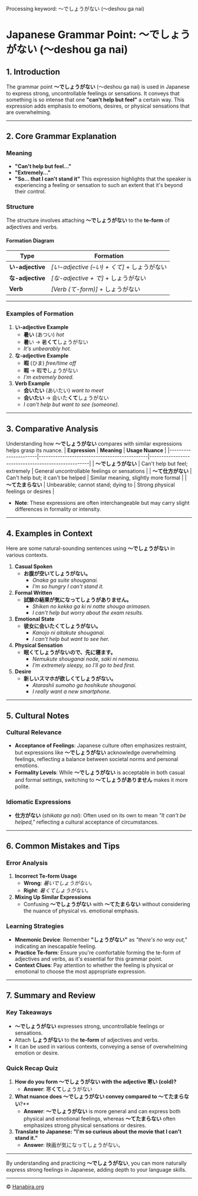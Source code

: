 Processing keyword: ～でしょうがない (〜deshou ga nai)
# Japanese Grammar Point: ～でしょうがない (〜deshou ga nai)

## 1. Introduction
The grammar point **～でしょうがない** (〜deshou ga nai) is used in Japanese to express strong, uncontrollable feelings or sensations. It conveys that something is so intense that one **"can't help but feel"** a certain way. This expression adds emphasis to emotions, desires, or physical sensations that are overwhelming.

---
## 2. Core Grammar Explanation
### Meaning
- **"Can't help but feel..."**
- **"Extremely..."**
- **"So... that I can't stand it"**
This expression highlights that the speaker is experiencing a feeling or sensation to such an extent that it's beyond their control.
### Structure
The structure involves attaching **～でしょうがない** to the **te-form** of adjectives and verbs.
#### Formation Diagram
| **Type**            | **Formation**                             |
|---------------------|-------------------------------------------|
| **い-adjective**    | *[い-adjective (–い) + くて]* + しょうがない   |
| **な-adjective**    | *[な-adjective + で]* + しょうがない            |
| **Verb**            | *[Verb (て-form)]* + しょうがない              |
---
### Examples of Formation
1. **い-adjective Example**
   - **暑い** (あつい) *hot*
   - **暑**い → 暑**くて**しょうがない
   - *It's unbearably hot.*
2. **な-adjective Example**
   - **暇** (ひま) *free/time off*
   - **暇** → 暇**で**しょうがない
   - *I'm extremely bored.*
3. **Verb Example**
   - **会いたい** (あいたい) *want to meet*
   - **会いたい** → 会いた**くて**しょうがない
   - *I can't help but want to see (someone).*
---
## 3. Comparative Analysis
Understanding how **～でしょうがない** compares with similar expressions helps grasp its nuance.
| **Expression**       | **Meaning**                                  | **Usage Nuance**                                   |
|----------------------|----------------------------------------------|----------------------------------------------------|
| **～でしょうがない**    | Can't help but feel; extremely               | General uncontrollable feelings or sensations      |
| **～て仕方がない**     | Can't help but; it can't be helped           | Similar meaning, slightly more formal              |
| **～てたまらない**     | Unbearable; cannot stand; dying to           | Strong physical feelings or desires                |
- **Note**: These expressions are often interchangeable but may carry slight differences in formality or intensity.
---
## 4. Examples in Context
Here are some natural-sounding sentences using **～でしょうがない** in various contexts.
1. **Casual Spoken**
   - **お腹が空いてしょうがない。**
     - *Onaka ga suite shouganai.*
     - *I'm so hungry I can't stand it.*
2. **Formal Written**
   - **試験の結果が気になってしょうがありません。**
     - *Shiken no kekka ga ki ni natte shouga arimasen.*
     - *I can't help but worry about the exam results.*
3. **Emotional State**
   - **彼女に会いたくてしょうがない。**
     - *Kanojo ni aitakute shouganai.*
     - *I can't help but want to see her.*
4. **Physical Sensation**
   - **眠くてしょうがないので、先に寝ます。**
     - *Nemukute shouganai node, saki ni nemasu.*
     - *I'm extremely sleepy, so I'll go to bed first.*
5. **Desire**
   - **新しいスマホが欲しくてしょうがない。**
     - *Atarashii sumaho ga hoshikute shouganai.*
     - *I really want a new smartphone.*
---
## 5. Cultural Notes
### Cultural Relevance
- **Acceptance of Feelings**: Japanese culture often emphasizes restraint, but expressions like **～でしょうがない** acknowledge overwhelming feelings, reflecting a balance between societal norms and personal emotions.
- **Formality Levels**: While **～でしょうがない** is acceptable in both casual and formal settings, switching to **～てしょうがありません** makes it more polite.
### Idiomatic Expressions
- **仕方がない** (*shikata ga nai*): Often used on its own to mean *"It can't be helped,"* reflecting a cultural acceptance of circumstances.
---
## 6. Common Mistakes and Tips
### Error Analysis
1. **Incorrect Te-form Usage**
   - **Wrong**: *暑いでしょうがない。*
   - **Right**: *暑くてしょうがない。*
2. **Mixing Up Similar Expressions**
   - Confusing **～でしょうがない** with **～てたまらない** without considering the nuance of physical vs. emotional emphasis.
### Learning Strategies
- **Mnemonic Device**: Remember **"しょうがない"** as *"there's no way out,"* indicating an inescapable feeling.
- **Practice Te-form**: Ensure you're comfortable forming the te-form of adjectives and verbs, as it's essential for this grammar point.
- **Context Clues**: Pay attention to whether the feeling is physical or emotional to choose the most appropriate expression.
---
## 7. Summary and Review
### Key Takeaways
- **～でしょうがない** expresses strong, uncontrollable feelings or sensations.
- Attach **しょうがない** to the **te-form** of adjectives and verbs.
- It can be used in various contexts, conveying a sense of overwhelming emotion or desire.
### Quick Recap Quiz
1. **How do you form **～でしょうがない** with the adjective 寒い (cold)?**
   - **Answer**: 寒**くて**しょうがない
2. **What nuance does **～でしょうがない** convey compared to **～てたまらない****?**
   - **Answer**: **～でしょうがない** is more general and can express both physical and emotional feelings, whereas **～てたまらない** often emphasizes strong physical sensations or desires.
3. **Translate to Japanese: "I'm so curious about the movie that I can't stand it."**
   - **Answer**: 映画が気になってしょうがない。
---
By understanding and practicing **～でしょうがない**, you can more naturally express strong feelings in Japanese, adding depth to your language skills.


---

© [Hanabira.org](https://hanabira.org)
